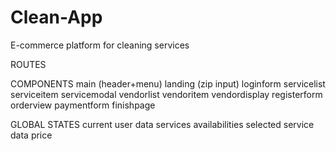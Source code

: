 # Clean-App
E-commerce platform for cleaning services

ROUTES
<Router history={hashHistory} >
        <Route path='/' component={App} >
          <IndexRoute path='main' component={Main} >
            <IndexRoute path='zip' component={Landing} />
            <Route path='login' component={LoginForm} />
            <Route path='register' component={CheckoutForm} />
            <Route path='payment' component={PaymentForm} />
            <Route path='finished' component={FinishPage} />
          </IndexRoute>
          <Route path='cart' component={ServicesMenu} />
          <Route path='availability' component={VendorList} />
          <Route path='vendor-details' component={VendorDisplay} />
        </Route>
      </Router>


COMPONENTS
main (header+menu)
landing (zip input)
loginform
servicelist
serviceitem
servicemodal
vendorlist
vendoritem
vendordisplay
registerform
orderview
paymentform
finishpage


GLOBAL STATES
current user data
services
availabilities
selected service data
price
